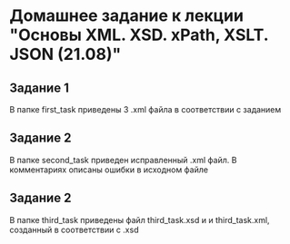 
# Домашнее задание к лекции "Основы XML. XSD. xPath, XSLT. JSON (21.08)"

## Задание 1

В папке first_task приведены 3 .xml файла в соответствии с заданием

## Задание 2

В папке second_task приведен исправленный .xml файл. В комментариях описаны ошибки в исходном файле

## Задание 2

В папке third_task приведены файл third_task.xsd и и third_task.xml, созданный в соответствии с .xsd 


